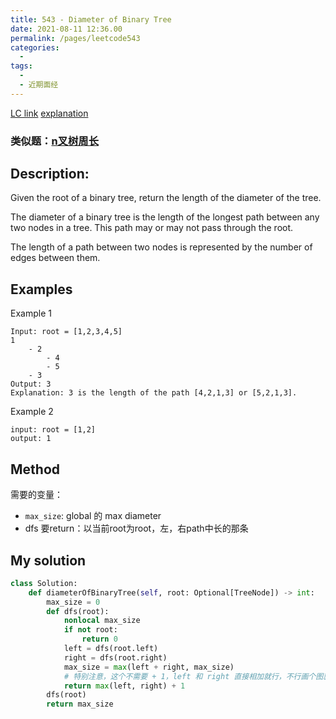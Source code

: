 ```yaml
---
title: 543 - Diameter of Binary Tree
date: 2021-08-11 12:36.00
permalink: /pages/leetcode543
categories:
  - 
tags:
  - 
  - 近期面经
---
```

[LC link](https://leetcode.com/problems/diameter-of-binary-tree/)
[explanation](https://leetcode-cn.com/problems/diameter-of-binary-tree/solution/hot-100-9er-cha-shu-de-zhi-jing-python3-di-gui-ye-/)
### 类似题：[n叉树周长](https://emmableu.github.io/leetcode-note-site/pages/430475)
## Description:
Given the root of a binary tree, return the length of the diameter of the tree.

The diameter of a binary tree is the length of the longest path between any two nodes in a tree. This path may or may not pass through the root.

The length of a path between two nodes is represented by the number of edges between them.


## Examples
Example 1
```
Input: root = [1,2,3,4,5]
1
    - 2
        - 4
        - 5
    - 3
Output: 3
Explanation: 3 is the length of the path [4,2,1,3] or [5,2,1,3].
```
Example 2
```
input: root = [1,2]
output: 1
```
## Method
需要的变量：
- `max_size`: global 的 max diameter
- dfs 要return：以当前root为root，左，右path中长的那条

## My solution
```python
class Solution:
    def diameterOfBinaryTree(self, root: Optional[TreeNode]) -> int:
        max_size = 0
        def dfs(root):
            nonlocal max_size
            if not root:
                return 0
            left = dfs(root.left) 
            right = dfs(root.right) 
            max_size = max(left + right, max_size)
            # 特别注意，这个不需要 + 1，left 和 right 直接相加就行，不行画个图就懂了
            return max(left, right) + 1
        dfs(root)
        return max_size
```
